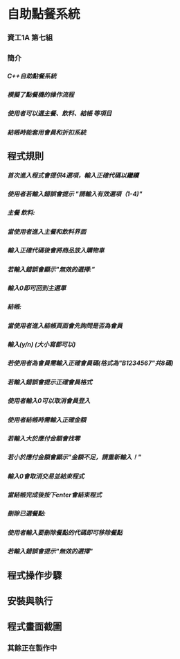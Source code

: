 # 自助點餐系統
### 資工1A 第七組

### 簡介
#####  C++自助點餐系統
#####  模擬了點餐機的操作流程
#####  使用者可以選主餐、飲料、結帳 等項目
#####  結帳時能套用會員和折扣系統

## 程式規則
#####  首次進入程式會提供4選項，輸入正確代碼以繼續
#####  使用者若輸入錯誤會提示 "請輸入有效選項（1-4)"
#####  主餐 飲料:
#####  當使用者進入主餐和飲料界面
#####  輸入正確代碼後會將商品放入購物車
#####  若輸入錯誤會顯示"無效的選擇:"
#####  輸入0即可回到主選單
#####  結帳:
#####  當使用者進入結帳頁面會先詢問是否為會員
#####  輸入(y/n) (大小寫都可以)
#####  若使用者為會員需輸入正確會員碼(格式為"B1234567"共8碼)
#####  若輸入錯誤會提示正確會員格式
#####  使用者輸入0可以取消會員登入
#####  使用者結帳時需輸入正確金額
#####  若輸入大於應付金額會找零
#####  若小於應付金額會顯示"金額不足，請重新輸入！"
#####  輸入0會取消交易並結束程式
#####  當結帳完成後按下enter會結束程式
#####  刪除已選餐點:
#####  使用者輸入要刪除餐點的代碼即可移除餐點
#####  若輸入錯誤會提示"無效的選擇"

## 程式操作步驟

## 安裝與執行

## 程式畫面截圖

### 其餘正在製作中




